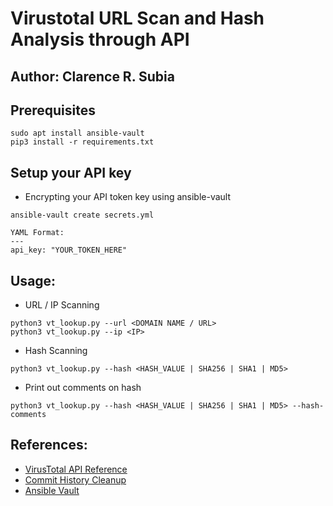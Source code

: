 # Virustotal URL Scan and Hash Analysis through API
## Author: Clarence R. Subia

## Prerequisites
```
sudo apt install ansible-vault
pip3 install -r requirements.txt
```

## Setup your API key

- Encrypting your API token key using ansible-vault
```
ansible-vault create secrets.yml

YAML Format:
---
api_key: "YOUR_TOKEN_HERE"
```

## Usage:
- URL / IP Scanning
```
python3 vt_lookup.py --url <DOMAIN NAME / URL>
python3 vt_lookup.py --ip <IP>
```

- Hash Scanning
```
python3 vt_lookup.py --hash <HASH_VALUE | SHA256 | SHA1 | MD5>
```

- Print out comments on hash
```
python3 vt_lookup.py --hash <HASH_VALUE | SHA256 | SHA1 | MD5> --hash-comments
```


## References:

* [VirusTotal API Reference](https://developers.virustotal.com/reference/overview)
* [Commit History Cleanup](https://stackoverflow.com/questions/13716658/how-to-delete-all-commit-history-in-github)
* [Ansible Vault](https://pypi.org/project/ansible-vault/)